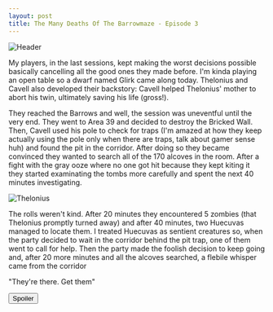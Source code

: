 ```yaml
---
layout: post
title: The Many Deaths Of The Barrowmaze - Episode 3
---
```

![Header](https://i.imgur.com/kTjLhxH.png)

My players, in the last sessions, kept making the worst decisions possible basically cancelling all the good ones they made before. I'm kinda playing an open table so a dwarf named Glirk came along today. Thelonius and Cavell also developed their backstory: Cavell helped Thelonius' mother to abort his twin, ultimately saving his life (gross!).

<!--more--> 

They reached the Barrows and well, the session was uneventful until the very end. They went to Area 39 and decided to destroy the Bricked Wall. Then, Cavell used his pole to check for traps (I'm amazed at how they keep actually using the pole only when there are traps, talk about gamer sense huh) and found the pit in the corridor. After doing so they became convinced they wanted to search all of the 170 alcoves in the room. After a fight with the gray ooze where no one got hit because they kept kiting it they started examinating the tombs more carefully and spent the next 40 minutes investigating. 

![Thelonius](https://i.imgur.com/9aCN4za.png)

The rolls weren't kind. After 20 minutes they encountered 5 zombies (that Thelonius promptly turned away) and after 40 minutes, two Huecuvas managed to locate them. I treated Huecuvas as sentient creatures so, when the party decided to wait in the corridor behind the pit trap, one of them went to call for help. Then the party made the foolish decision to keep going and, after 20 more minutes and all the alcoves searched, a flebile whisper came from the corridor 

"They're there. Get them"

<button title="Click to show/hide content" type="button" onclick="if(document.getElementById('spoiler') .style.display=='none') {document.getElementById('spoiler') .style.display=''}else{document.getElementById('spoiler') .style.display='none'}">Spoiler</button>
<div id="spoiler" style="display:none; background: #4a4a4a;
  border-left: 10px solid #ccc;
  margin: 1.5em 10px;
  padding: 0.5em 10px;">
Some DM considerations as usual. The kiting fight was fun but probably a bit too cheesy, not sure what to do to prevent that. Theoretically I know I'm not running B/X as written since players shouldn't be able to move after attacking, but I really don't like that. I guess I'll just make more random encounters checks if they do stuff like that since it means the fight will drag on and produce noise.
<br><br>
There's also a "problem" with pit traps. The party keeps using them to basically prevent dumb monsters like skeletons and zombies to reach them. (And intelligent ones as well since sometimes they just put themselves in front of the pit with the shield preventing anyone from jumping). That's probably creative problem solving but it gets tedious after a while. 
<br><br>
I'm really curious as to how the ending will play out next session. Realistically there should be a lot of Huecuvas outside if they're actually sentient, but I'm not sure I made the right decision of actually allowing them to call for reinforcements. How would you play it out?
</div>